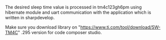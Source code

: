 The desired sleep time value is processed in tm4c123gh6pm using hibernate module and uart communication with the application which is written in sharpdevelop.

Make sure you download library on "https://www.ti.com/tool/download/SW-TM4C" .295 version for code composer studio.

